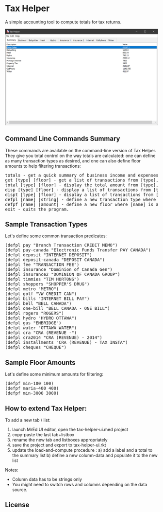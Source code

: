 # Tax Helper
A simple accounting tool to compute totals for tax returns.

<p align="center"><img src="screenshots/mainwindow.png"></p>

## Command Line Commands Summary

These commands are available on the command-line version of Tax Helper. They give you total control on the way totals are calculated: one can define as many transaction types as desired, and one can also define floor amounts to help filtering transactions:
<pre>
totals - get a quick summary of business income and expenses (using 3000 floor for credit memos;
get [type] [floor] - get a list of transactions from [type], minimum [floor];
total [type] [floor] - display the total amount from [type], taking transactions with [floor] as minimum;
disp [type] [floor] - display a list of transactions from [type], minimum [floor];
dispt [type] [floor] - display a list of transactions from [type], minimum [floor] and calculates the total;
defpl [name] [string] - define a new transaction type where [name] a unique identifier and [string] the string to filter with;
defpf [name] [amount] - define a new floor where [name] is a unique identifier and [amount] is the floor amount;
exit - quits the program.
</pre>
    
## Sample Transaction Types

Let's define some common transaction predicates:
<pre>
(defpl pay "Branch Transaction CREDIT MEMO")
(defpl pay-canada "Electronic Funds Transfer PAY CANADA")
(defpl deposit "INTERNET DEPOSIT")
(defpl deposit-canada "DEPOSIT CANADA")
(defpl fee "TRANSACTION FEE")
(defpl insurance "Dominion of Canada Gen")
(defpl insurance2 "DOMINION OF CANADA GROUP")
(defpl timmies "TIM HORTONS")
(defpl shoppers "SHOPPER'S DRUG")
(defpl metro "METRO")
(defpl golf "VW CREDIT CAN")
(defpl bills "INTERNET BILL PAY")
(defpl bell "BELL CANADA")
(defpl one-bill "BELL CANADA - ONE BILL")
(defpl rogers "ROGERS")
(defpl hydro "HYDRO OTTAWA")
(defpl gas "ENBRIDGE")
(defpl water "OTTAWA WATER")
(defpl cra "CRA (REVENUE -")
(defpl cra2014 "CRA (REVENUE) - 2014")
(defpl installments "CRA (REVENUE) - TAX INSTA")
(defpl cheques "CHEQUE")
</pre>

## Sample Floor Amounts

Let's define some minimum amounts for filtering:
<pre>
(defpf min-100 100)
(defpf maria-400 400)
(defpf min-3000 3000)
</pre>

## How to extend Tax Helper:

To add a new tab / list:
1) launch MrEd UI editor, open the tax-helper-ui.med project
2) copy-paste the last tab+listbox
3) rename the new tab and listboxes appropriately
4) save the project and export to tax-helper-ui.rkt
5) update the load-and-compute procedure :
  a) add a label and a total to the summary list
  b) define a new column-data and populate it to the new list

Notes:
- Column data has to be strings only
- You might need to switch rows and columns depending on the data source.

## License
